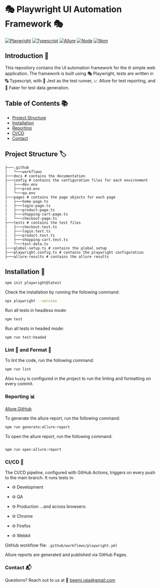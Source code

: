 # 🎭 Playwright UI Automation Framework 🎭

[![Playwright](https://img.shields.io/badge/Playwright-1.44.0-blue)](https://playwright.dev/)
[![Typescript](https://img.shields.io/badge/Typescript-4.9.5-blue)](https://www.typescriptlang.org/)
[![Allure](https://img.shields.io/badge/Allure-2.13.8-blue)](https://docs.qameta.io/allure/)
[![Node](https://img.shields.io/badge/Node-14.17.6-green)](https://nodejs.org/en/)
[![Npm](https://img.shields.io/badge/Npm-6.14.15-green)](https://www.npmjs.com/)

## Introduction 📝

This repository contains the UI automation framework for the 🌐 simple web application.
The framework is built using 🎭 Playwright,
tests are written in 🔠 Typescript,
with 🏃 Jest as the test runner,
📈 Allure for test reporting,
and 🎲 Faker for test data generation.

## Table of Contents 📚

-   [Project Structure](#project-structure)
-   [Installation](#installation)
-   [Reporting](#reporting)
-   [CI/CD](#cicd)
-   [Contact](#contact)

## Project Structure 🏷️

```angular2html
├───.github
│   └───workflows
├───docs # contains the documentation
├───config # contains the configuration files for each environment
│   ├───dev.env
│   ├───prod.env
│   └───qa.env
├───pages # contains the page objects for each page
|   ├───home-page.ts
|   ├───login-page.ts
|   ├───product-page.ts
|   ├───shopping-cart-page.ts
|   └───checkout-page.ts
├───tests # contains the test files
|   ├───checkout.test.ts
|   ├───login.test.ts
|   ├───product.test.ts
|   ├───shopping-cart.test.ts
|   └───test-data.ts
├───global-setup.ts # contains the global setup
├───playwright.config.ts # contains the playwright configuration
├───allure-results # contains the allure results
```

## Installation 🔨

```bash
npm init playwright@latest
```

Check the installation by running the following command:

```bash
npx playwright --version
```

Run all tests in headless mode:

```bash
npm test
```

Run all tests in headed mode:

```bash
npm run test:headed
```

### Lint 🧹 and Format 🎨

To lint the code, run the following command:

```bash
npm run lint
```

Also `husky` is configured in the project to run the linting and formatting on every commit.

### Reporting 📊

[Allure GitHub](https://allurereport.org/docs/integrations-github/)

To generate the allure report, run the following command:

```bash
npm run generate:allure:report
```

To open the allure report, run the following command:

```bash

npm run open:allure:report
```

### CI/CD 🚀

The CI/CD pipeline, configured with GitHub Actions, triggers on every push to the main branch. It runs tests in:

-   🌐 Development
-   🌐 QA
-   🌐 Production
    ...and across browsers:

-   🌐 Chrome
-   🌐 Firefox
-   🌐 Webkit

GitHub workflow file: `.github/workflows/playwright.yml`

Allure reports are generated and published via GitHub Pages.

### Contact 📬

Questions? Reach out to us at 📧 beemi.raja@gmail.com

